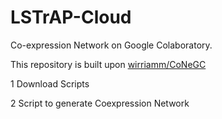 # LSTrAP-Cloud
Co-expression Network on Google Colaboratory. 

This repository is built upon [wirriamm/CoNeGC](https://github.com/wirriamm/CoNeGC)

1 Download Scripts

2 Script to generate Coexpression Network
